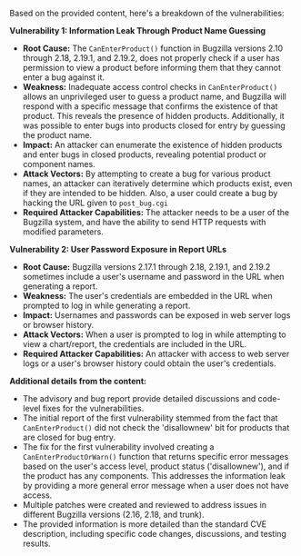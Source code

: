Based on the provided content, here's a breakdown of the vulnerabilities:

**Vulnerability 1: Information Leak Through Product Name Guessing**

*   **Root Cause:** The `CanEnterProduct()` function in Bugzilla versions 2.10 through 2.18, 2.19.1, and 2.19.2, does not properly check if a user has permission to view a product before informing them that they cannot enter a bug against it.
*   **Weakness:** Inadequate access control checks in `CanEnterProduct()` allows an unprivileged user to guess a product name, and Bugzilla will respond with a specific message that confirms the existence of that product. This reveals the presence of hidden products. Additionally, it was possible to enter bugs into products closed for entry by guessing the product name.
*   **Impact:** An attacker can enumerate the existence of hidden products and enter bugs in closed products, revealing potential product or component names.
*   **Attack Vectors:**  By attempting to create a bug for various product names, an attacker can iteratively determine which products exist, even if they are intended to be hidden. Also, a user could create a bug by hacking the URL given to `post_bug.cgi`
*   **Required Attacker Capabilities:** The attacker needs to be a user of the Bugzilla system, and have the ability to send HTTP requests with modified parameters.

**Vulnerability 2: User Password Exposure in Report URLs**

*   **Root Cause:** Bugzilla versions 2.17.1 through 2.18, 2.19.1, and 2.19.2 sometimes include a user's username and password in the URL when generating a report.
*   **Weakness:** The user's credentials are embedded in the URL when prompted to log in while generating a report.
*   **Impact:** Usernames and passwords can be exposed in web server logs or browser history.
*  **Attack Vectors:** When a user is prompted to log in while attempting to view a chart/report, the credentials are included in the URL.
*   **Required Attacker Capabilities:** An attacker with access to web server logs or a user's browser history could obtain the user's credentials.

**Additional details from the content:**

*   The advisory and bug report provide detailed discussions and code-level fixes for the vulnerabilities.
*   The initial report of the first vulnerability stemmed from the fact that `CanEnterProduct()` did not check the 'disallownew' bit for products that are closed for bug entry.
*   The fix for the first vulnerability involved creating a `CanEnterProductOrWarn()` function that returns specific error messages based on the user's access level, product status ('disallownew'), and if the product has any components. This addresses the information leak by providing a more general error message when a user does not have access.
*   Multiple patches were created and reviewed to address issues in different Bugzilla versions (2.16, 2.18, and trunk).
*   The provided information is more detailed than the standard CVE description, including specific code changes, discussions, and testing results.